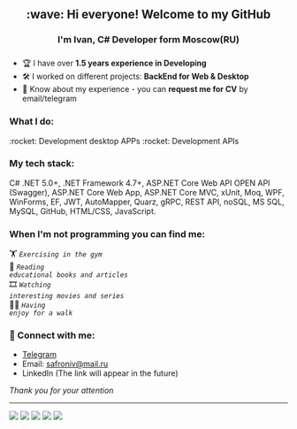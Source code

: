 <h2 align="center">:wave: Hi everyone! Welcome to my GitHub</h2>
<h3 align="center">I'm Ivan, C# Developer form Moscow(RU)</h3>
<h3 align="center"></h3>

- :trophy: I have over **1.5 years experience in Developing**
- :hammer_and_wrench: I worked on different projects: **BackEnd for Web & Desktop**
- 📄 Know about my experience - you can **request me for CV** by email/telegram

<h3 align="left">What I do: </h3>
:rocket: Development desktop APPs
:rocket: Development APIs


<h3 align="left">My tech stack:</h3>
  C# 
  .NET 5.0+, 
  .NET Framework 4.7+, 
  ASP.NET Core Web API OPEN API (Swagger), 
  ASP.NET Core Web App, 
  ASP.NET Core MVC, 
  xUnit, 
  Moq, 
  WPF, 
  WinForms, 
  EF, 
  JWT, 
  AutoMapper, 
  Quarz, 
  gRPC, 
  REST API, 
  noSQL, 
  MS SQL, 
  MySQL, 
  GitHub, 
  HTML/CSS,
  JavaScript.

### When I'm not programming you can find me:
:weight_lifting:  <code>*Exercising in the gym*</code>  
:open_book:  <code>*Reading educational books and articles*</code>  
:film_strip:  <code>*Watching interesting movies and series*</code>  
:walking_man: <code>*Having enjoy for a walk*</code>  

### :email:	Connect with me:
+ [Telegram](https://t.me/Safroniv)
+ Email: safroniv@mail.ru
+ LinkedIn (The link will appear in the future)

_Thank you for your attention_
___

![](http://github-profile-summary-cards.vercel.app/api/cards/profile-details?username=Safroniv&theme=city_lights)
![](http://github-profile-summary-cards.vercel.app/api/cards/repos-per-language?username=Safroniv&theme=city_lights)
![](http://github-profile-summary-cards.vercel.app/api/cards/most-commit-language?username=Safroniv&theme=city_lights)
![](http://github-profile-summary-cards.vercel.app/api/cards/stats?username=Safroniv&theme=city_lights)
![](http://github-profile-summary-cards.vercel.app/api/cards/productive-time?username=Safroniv&theme=city_lights&utcOffset=8)
